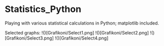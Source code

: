 # Statistics_Python
Playing with various statistical calculations in Python; matplotlib included.

Selected graphs:
!()[Grafikoni/Select1.png]
!()[Grafikoni/Select2.png]
!()[Grafikoni/Select3.png]
!()[Grafikoni/Select4.png]

